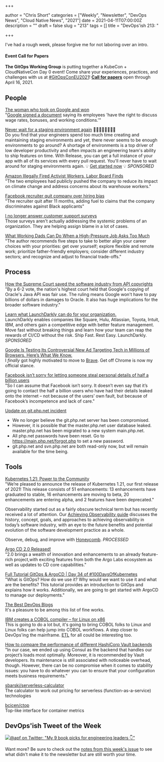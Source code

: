 +++

author = "Chris Short"
categories = ["Weekly", "Newsletter", "DevOps News", "Cloud Native News", "2021"]
date = 2021-04-11T07:00:00Z
description = ""
draft = false
slug = "213"
tags = []
title = "DevOps'ish 213: "

+++

I've had a rough week, please forgive me for not laboring over an intro.

#### Event Call for Papers

**The GitOps Working Group** is putting together a KubeCon + CloudNativeCon Day 0 event! Come share your experiences, practices, and challenges with us at [#GitOpsConEU2021](https://twitter.com/search?q=%23GitOpsConEU2021&src=devopsish)! [**Call for papers**](https://docs.google.com/forms/d/e/1FAIpQLSeNahDbiEolx6WZmtxx4L65qmq7pZTX86nQAltq2uC12tCQYg/viewform) open through April 16, 2021.

## People

[The woman who took on Google and won](https://www.bbc.com/news/technology-56659212)  
"[Google signed a document](https://devopsish.com/pdf/20210331_nlrbsettlement_alphabet_modis.pdf) saying its employees 'have the right to discuss wage rates, bonuses, and working conditions.'"

[Never wait for a staging environment again](https://releaseapp.io/?utm_source=devopsish&utm_medium=email&utm_content=title&utm_campaign=20210228) 👩‍💻🧑‍💻👨‍💻👩‍💻  
Do you find that your engineers spend too much time creating and maintaining staging environments and yet, there never seems to be enough environments to go around? A shortage of environments is a top driver of low developer productivity and often impacts an engineering team's ability to ship features on time. With Release, you can get a full instance of your app with all of its services with every pull request. You'll never have to wait around for staging environments again. 💡 [Get started now](https://releaseapp.io/?utm_source=devopsish&utm_medium=email&utm_content=get-started&utm_campaign=20210228) 💡 *SPONSORED*

[Amazon Illegally Fired Activist Workers, Labor Board Finds](https://www.nytimes.com/2021/04/05/technology/amazon-nlrb-activist-workers.html)  
"The two employees had publicly pushed the company to reduce its impact on climate change and address concerns about its warehouse workers."

[Facebook recruiter quit company over hiring bias](https://www.washingtonpost.com/technology/2021/04/06/facebook-discrimination-hiring-bias/)  
"The recruiter quit after 11 months, adding fuel to claims that the company discriminates against Black applicants"

[I no longer answer customer support surveys](https://www.yesthatblog.com/post/0110-i-no-longer-answer-customer-support-surveys/)  
Those surveys aren't actually addressing the systemic problems of an organization. They are helping assign blame in a lot of cases.

[What Working Dads Can Do When a High-Pressure Job Asks Too Much](https://hbr.org/2021/04/what-working-dads-can-do-when-a-high-pressure-job-asks-too-much)  
"The author recommends five steps to take to better align your career choices with your priorities: get over yourself; explore flexible and remote work; prioritize father-friendly employers; consider different industry sectors; and recognize and adjust to financial trade-offs."

## Process

[How the Supreme Court saved the software industry from API copyrights](https://arstechnica.com/tech-policy/2021/04/how-the-supreme-court-saved-the-software-industry-from-api-copyrights/)  
"By a 6-2 vote, the nation's highest court held that Google's copying of Oracle's Java API was fair use. The ruling means Google won't have to pay billions of dollars in damages to Oracle. It also has huge implications for the broader software industry."

[Learn what LaunchDarkly can do for your organization.](https://learn.launchdarkly.com/demo?utm_source=devopsish&utm_medium=news_pod&utm_campaign=21q1-newsletter)  
LaunchDarkly enables companies like Square, Hulu, Atlassian, Toyota, Intuit, IBM, and others gain a competitive edge with better feature management.
Move fast without breaking things and learn how your team can reap the rewards of CI/CD without the risk.
Ship Fast. Rest Easy.  LaunchDarkly. *SPONSORED*

[Google Is Testing Its Controversial New Ad Targeting Tech in Millions of Browsers. Here’s What We Know.](https://www.eff.org/deeplinks/2021/03/google-testing-its-controversial-new-ad-targeting-tech-millions-browsers-heres)  
I *finally* got highly motivated to move to [Brave](https://brave.com/). Get off Chrome is now my official stance.

[Facebook isn’t sorry for letting someone steal personal details of half a billion users](https://grahamcluley.com/facebook-isnt-sorry-for-letting-someone-steal-personal-details-of-half-a-billion-users/)  
"So I can assume that Facebook isn’t sorry. It doesn’t even say that it’s going to contact the half a billion users who have had their details leaked onto the internet – not because of the users’ own fault, but because of Facebook’s incompetence and lack of care."

[Update on git.php.net incident](https://externals.io/message/113981)  
* We no longer believe the git.php.net server has been compromised.
* However, it is possible that the master.php.net user database leaked.
master.php.net has been migrated to a new system main.php.net.
* All php.net passwords have been reset. Go to
https://main.php.net/forgot.php to set a new password.
* git.php.net and svn.php.net are both read-only now, but will remain
available for the time being.

## Tools

[Kubernetes 1.21: Power to the Community](https://kubernetes.io/blog/2021/04/08/kubernetes-1-21-release-announcement/)  
"We’re pleased to announce the release of Kubernetes 1.21, our first release of 2021! This release consists of 51 enhancements: 13 enhancements have graduated to stable, 16 enhancements are moving to beta, 20 enhancements are entering alpha, and 2 features have been deprecated."

Observability started out as a fairly obscure technical term but has recently received a lot of attention. Our [Achieving Observability guide](https://www.honeycomb.io/guide-achieving-observability-devopsish/?&utm_source=devopsish&utm_medium=newsletter&utm_campaign=ad&utm_keyword=&utm_content=guide-achieving-observability-devopsish&utm_adgroup) discusses the history, concept, goals, and approaches to achieving observability in today’s software industry, with an eye to the future benefits and potential evolution of the software development practice as a whole.

Observe, debug, and improve with [Honeycomb](https://ui.honeycomb.io/signup/?&utm_source=devopsish&utm_medium=newsletter&utm_campaign=ad&utm_content=product-signup). *PROCESSED*

[Argo CD 2.0 Released!](https://www.cncf.io/blog/2021/04/07/argo-cd-2-0-released/)  
"2.0 brings a wealth of innovation and enhancements to an already feature-rich project,with exciting features from both the Argo Labs ecosystem as well as updates to CD core capabilities."

[Full Tutorial GitOps & ArgoCD | Day 34 of #100DaysOfKubernetes](https://www.youtube.com/watch?v=c4v7wGqKcEY)  
"What is GitOps?  How do we use it? Why would we want to use it and what are the benefits? This tutorial provides an introduction to GitOps and explains how it works. Additionally, we are going to get started with ArgoCD to manage our deployments."

[The Best DevOps Blogs](https://draft.dev/learn/technical-blogs/devops)  
It's a pleasure to be among this list of fine works.

[IBM creates a COBOL compiler – for Linux on x86](https://www.theregister.com/2021/04/07/ibm_cobol_x86_linux/)  
This is going to do a lot but, it's going to bring COBOL folks to Linux and Linux folks can help jump into COBOL workflows. A step closer to DevOps'ing the mainframe. [ETL](https://www.ibm.com/cloud/learn/etl) for all could be interesting too.

[How to compare the performance of different HashiCorp Vault backends](https://blog.flant.com/comparing-hashicorp-vault-backends-performance/)  
"In our case, we ended up using Consul as the backend that handles our project’s loads most optimally. Moreover, it is recommended by Vault developers. Its maintenance is still associated with noticeable overhead, though. However, there can be no compromise when it comes to stability issues: you have to do whatever you can to ensure that your configuration meets business requirements."

[sbarski/serverless-calculator](https://github.com/sbarski/serverless-calculator)  
The calculator to work out pricing for serverless (function-as-a-service) technologies

[bcicen/ctop](https://github.com/bcicen/ctop)  
Top-like interface for container metrics

## DevOps'ish Tweet of the Week

[![@__apf__ on Twitter: "My 9 book picks for engineering leaders 👇"](/images/213-devopsish-tweet-of-the-week.png)](https://twitter.com/__apf__/status/1379973544759582725)

Want more? Be sure to check out the [notes from this week's issue](https://devopsish.com/213/notes/) to see what didn't make it to the newsletter but are still worth your time.
